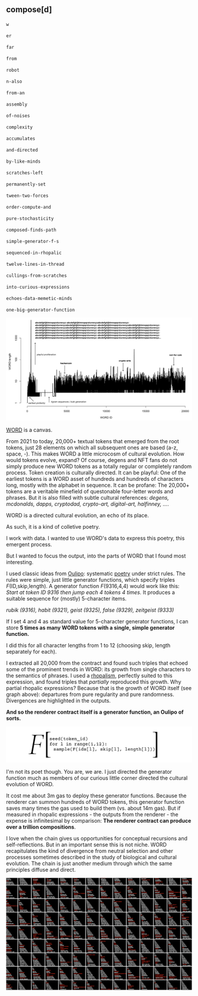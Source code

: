 ## compose[d]

`w`

`er`

`far`

`from`

`robot`

`n-also`

`from-an`

`assembly`

`of-noises`

`complexity`

`accumulates`

`and-directed`

`by-like-minds`

`scratches-left`

`permanently-set`

`tween-two-forces`

`order-compute-and`

`pure-stochasticity`

`composed-finds-path`

`simple-generator-f-s`

`sequenced-in-rhopalic`

`twelve-lines-in-thread`

`cullings-from-scratches`

`into-curious-expressions`

`echoes-data-memetic-minds`

`one-big-generator-function`

![WORD generations showing curious dalliances](../assets/word_gen_1.png?raw=True)

[WORD](https://ethwords.co/) is a canvas. 

From 2021 to today, 20,000+ textual tokens that emerged from the root tokens, just 28 elements on which all subsequent ones are based (a-z, space, -). This makes WORD a little microcosm of cultural evolution. How would tokens evolve, expand? Of course, degens and NFT fans do not simply produce new WORD tokens as a totally regular or completely random process. Token creation is culturally directed. It can be playful: One of the earliest tokens is a WORD asset of hundreds and hundreds of characters long, mostly with the alphabet in sequence. It can be profane: The 20,000+ tokens are a veritable minefield of questonable four-letter words and phrases. But it is also filled with subtle cultural references: *degens, mcdonalds, dapps, cryptodad, crypto-art, digital-art, halfinney, ...*. 

WORD is a directed cultural evolution, an echo of its place.

As such, it is a kind of colletive poetry.

I work with data. I wanted to use WORD's data to express this poetry, this emergent process.

But I wanted to focus the output, into the parts of WORD that I found most interesting.

I used classic ideas from [Oulipo](https://en.wikipedia.org/wiki/Oulipo): systematic [poetry](https://twitter.com/MothersEthereum/status/1393619639377317888) under strict rules. The rules were simple, just little generator functions, which specify triples *F*(ID,skip,length). A generator function *F*(9316,4,4) would work like this: *Start at token ID 9316 then jump each 4 tokens 4 times.* It produces a suitable sequence for (mostly) 5-character items. 

*rubik (9316), habit (9321), geist (9325), false (9329), zeitgeist (9333)*

If I set 4 and 4 as standard value for 5-character generator functions, I can store **5 times as many WORD tokens with a single, simple generator function.**

I did this for all character lengths from 1 to 12 (choosing skip, length separately for each).

I extracted all 20,000 from the contract and found such triples that echoed some of the prominent trends in WORD: its growth from single characters to the semantics of phrases. I used a [rhopalism](https://www.merriam-webster.com/dictionary/rhopalic), perfectly suited to this expression, and found triples that *partially* reproduced this growth. Why partial rhopalic expressions? Because that is the growth of WORD itself (see graph above): departures from pure regularity and pure randomness. Divergences are highlighted in the outputs.

**And so the renderer contract itself is a generator function, an Oulipo of sorts.** 

![composed[d] as a standalone generator function](../assets/oulipo_F.png?raw=True)

I'm not its poet though. You are, we are. I just directed the generator function much as members of our curious little corner directed the cultural evolution of WORD.

It cost me about 3m gas to deploy these generator functions. Because the renderer can summon hundreds of WORD tokens, this generator function saves many times the gas used to build them (vs. about 14m gas). But if measured in rhopalic expressions - the outputs from the renderer - the expense is infinitesimal by comparison: **The renderer contract can produce over a trillion compositions**. 

I love when the chain gives us opportunities for conceptual recursions and self-reflections. But in an important sense this is not niche. WORD recapitulates the kind of divergence from neutral selection and other processes sometimes described in the study of biological and cultural evolution. The chain is just another medium through which the same principles diffuse and direct. 

![Rhopalic expressions emanate from the generator function](../assets/rhops.png?raw=True)

